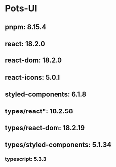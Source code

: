 # Pots-UI

## pnpm: 8.15.4
## react: 18.2.0
## react-dom: 18.2.0
## react-icons: 5.0.1
## styled-components: 6.1.8
## types/react": 18.2.58
## types/react-dom: 18.2.19
## types/styled-components: 5.1.34
### typescript: 5.3.3
